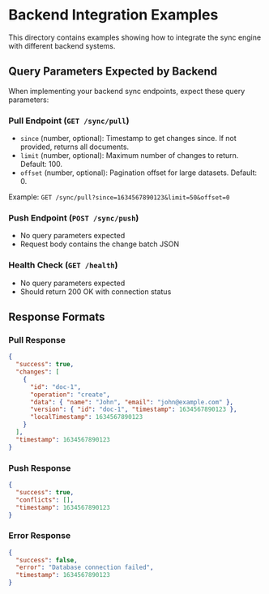 # Backend Integration Examples

This directory contains examples showing how to integrate the sync engine with different backend systems.

## Query Parameters Expected by Backend

When implementing your backend sync endpoints, expect these query parameters:

### Pull Endpoint (`GET /sync/pull`)
- `since` (number, optional): Timestamp to get changes since. If not provided, returns all documents.
- `limit` (number, optional): Maximum number of changes to return. Default: 100.
- `offset` (number, optional): Pagination offset for large datasets. Default: 0.

Example: `GET /sync/pull?since=1634567890123&limit=50&offset=0`

### Push Endpoint (`POST /sync/push`)
- No query parameters expected
- Request body contains the change batch JSON

### Health Check (`GET /health`)
- No query parameters expected
- Should return 200 OK with connection status

## Response Formats

### Pull Response
```json
{
  "success": true,
  "changes": [
    {
      "id": "doc-1",
      "operation": "create",
      "data": { "name": "John", "email": "john@example.com" },
      "version": { "id": "doc-1", "timestamp": 1634567890123 },
      "localTimestamp": 1634567890123
    }
  ],
  "timestamp": 1634567890123
}
```

### Push Response
```json
{
  "success": true,
  "conflicts": [],
  "timestamp": 1634567890123
}
```

### Error Response
```json
{
  "success": false,
  "error": "Database connection failed",
  "timestamp": 1634567890123
}
```